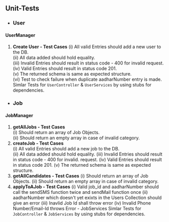 ## Unit-Tests

- ### User

#### UserManager

1. **Create User - Test Cases**
   (i) All valid Entries should add a new user to the DB. <br/>
   (ii) All data added should hold equality.<br/>
   (iii) Invalid Entries should result in status code - 400 for invalid
   request.<br/>
   (iv) Valid Entries should result in status code 201.<br/>
   (v) The returned schema is same as expected structure.<br/>
   (vi) Test to check failure when duplicate aadharNumber entry is made.<br/>
   Simlar Tests for `UserController` & `UserServices` by using stubs for dependencies.<br/>

- ### Job

#### JobManager

1. **getAllJobs - Test Cases** <br/>
   (i) Should return an array of Job Objects.<br/>
   (ii) Should return an empty array in case of invalid category. <br/>
2. **createJob - Test Cases** <br/>
   (i) All valid Entries should add a new job to the DB. <br/>
   (ii) All data added should hold equality.
   (iii) Invalid Entries should result in status code - 400 for invalid.
   request.
   (iv) Valid Entries should result in status code 201.
   (v) The returned schema is same as expected structure.
3. **getAllCandidates - Test Cases**
   (i) Should return an array of Job Objects.
   (ii) Should return an empty array in case of invalid category.
4. **applyToAJob - Test Cases**
   (i) Valid job_id and aadharNumber should call the sendSMS function twice and sendMail function once
   (ii) aadharNumber which doesn't yet exixts in the Users Collection should give an error
   (iii) Inavlid Job Id shall throw error
   (iv) Invalid Phone Number/Email-Id throws Error - JobServices
   Simlar Tests for `JobController` & `JobServices` by using stubs for dependencies.
